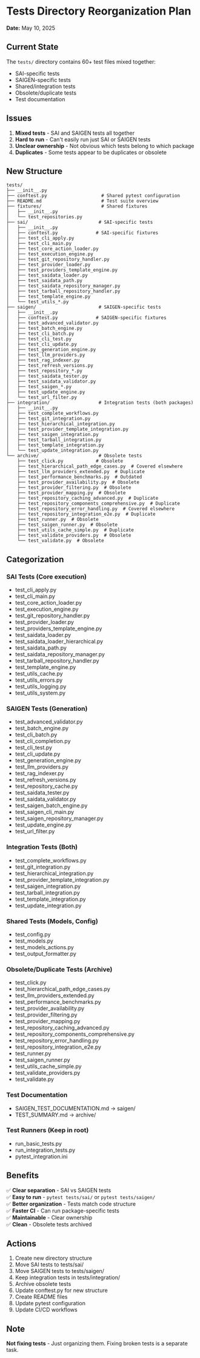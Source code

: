# Tests Directory Reorganization Plan

**Date:** May 10, 2025

## Current State

The `tests/` directory contains 60+ test files mixed together:
- SAI-specific tests
- SAIGEN-specific tests
- Shared/integration tests
- Obsolete/duplicate tests
- Test documentation

## Issues

1. **Mixed tests** - SAI and SAIGEN tests all together
2. **Hard to run** - Can't easily run just SAI or SAIGEN tests
3. **Unclear ownership** - Not obvious which tests belong to which package
4. **Duplicates** - Some tests appear to be duplicates or obsolete

## New Structure

```
tests/
├── __init__.py
├── conftest.py                    # Shared pytest configuration
├── README.md                      # Test suite overview
├── fixtures/                      # Shared fixtures
│   ├── __init__.py
│   └── test_repositories.py
├── sai/                          # SAI-specific tests
│   ├── __init__.py
│   ├── conftest.py              # SAI-specific fixtures
│   ├── test_cli_apply.py
│   ├── test_cli_main.py
│   ├── test_core_action_loader.py
│   ├── test_execution_engine.py
│   ├── test_git_repository_handler.py
│   ├── test_provider_loader.py
│   ├── test_providers_template_engine.py
│   ├── test_saidata_loader.py
│   ├── test_saidata_path.py
│   ├── test_saidata_repository_manager.py
│   ├── test_tarball_repository_handler.py
│   ├── test_template_engine.py
│   └── test_utils_*.py
├── saigen/                       # SAIGEN-specific tests
│   ├── __init__.py
│   ├── conftest.py              # SAIGEN-specific fixtures
│   ├── test_advanced_validator.py
│   ├── test_batch_engine.py
│   ├── test_cli_batch.py
│   ├── test_cli_test.py
│   ├── test_cli_update.py
│   ├── test_generation_engine.py
│   ├── test_llm_providers.py
│   ├── test_rag_indexer.py
│   ├── test_refresh_versions.py
│   ├── test_repository_*.py
│   ├── test_saidata_tester.py
│   ├── test_saidata_validator.py
│   ├── test_saigen_*.py
│   ├── test_update_engine.py
│   └── test_url_filter.py
├── integration/                  # Integration tests (both packages)
│   ├── __init__.py
│   ├── test_complete_workflows.py
│   ├── test_git_integration.py
│   ├── test_hierarchical_integration.py
│   ├── test_provider_template_integration.py
│   ├── test_saigen_integration.py
│   ├── test_tarball_integration.py
│   ├── test_template_integration.py
│   └── test_update_integration.py
└── archive/                      # Obsolete tests
    ├── test_click.py            # Obsolete
    ├── test_hierarchical_path_edge_cases.py  # Covered elsewhere
    ├── test_llm_providers_extended.py  # Duplicate
    ├── test_performance_benchmarks.py  # Outdated
    ├── test_provider_availability.py  # Obsolete
    ├── test_provider_filtering.py  # Obsolete
    ├── test_provider_mapping.py  # Obsolete
    ├── test_repository_caching_advanced.py  # Duplicate
    ├── test_repository_components_comprehensive.py  # Duplicate
    ├── test_repository_error_handling.py  # Covered elsewhere
    ├── test_repository_integration_e2e.py  # Duplicate
    ├── test_runner.py  # Obsolete
    ├── test_saigen_runner.py  # Obsolete
    ├── test_utils_cache_simple.py  # Duplicate
    ├── test_validate_providers.py  # Obsolete
    └── test_validate.py  # Obsolete
```

## Categorization

### SAI Tests (Core execution)
- test_cli_apply.py
- test_cli_main.py
- test_core_action_loader.py
- test_execution_engine.py
- test_git_repository_handler.py
- test_provider_loader.py
- test_providers_template_engine.py
- test_saidata_loader.py
- test_saidata_loader_hierarchical.py
- test_saidata_path.py
- test_saidata_repository_manager.py
- test_tarball_repository_handler.py
- test_template_engine.py
- test_utils_cache.py
- test_utils_errors.py
- test_utils_logging.py
- test_utils_system.py

### SAIGEN Tests (Generation)
- test_advanced_validator.py
- test_batch_engine.py
- test_cli_batch.py
- test_cli_completion.py
- test_cli_test.py
- test_cli_update.py
- test_generation_engine.py
- test_llm_providers.py
- test_rag_indexer.py
- test_refresh_versions.py
- test_repository_cache.py
- test_saidata_tester.py
- test_saidata_validator.py
- test_saigen_batch_engine.py
- test_saigen_cli_main.py
- test_saigen_repository_manager.py
- test_update_engine.py
- test_url_filter.py

### Integration Tests (Both)
- test_complete_workflows.py
- test_git_integration.py
- test_hierarchical_integration.py
- test_provider_template_integration.py
- test_saigen_integration.py
- test_tarball_integration.py
- test_template_integration.py
- test_update_integration.py

### Shared Tests (Models, Config)
- test_config.py
- test_models.py
- test_models_actions.py
- test_output_formatter.py

### Obsolete/Duplicate Tests (Archive)
- test_click.py
- test_hierarchical_path_edge_cases.py
- test_llm_providers_extended.py
- test_performance_benchmarks.py
- test_provider_availability.py
- test_provider_filtering.py
- test_provider_mapping.py
- test_repository_caching_advanced.py
- test_repository_components_comprehensive.py
- test_repository_error_handling.py
- test_repository_integration_e2e.py
- test_runner.py
- test_saigen_runner.py
- test_utils_cache_simple.py
- test_validate_providers.py
- test_validate.py

### Test Documentation
- SAIGEN_TEST_DOCUMENTATION.md → saigen/
- TEST_SUMMARY.md → archive/

### Test Runners (Keep in root)
- run_basic_tests.py
- run_integration_tests.py
- pytest_integration.ini

## Benefits

✅ **Clear separation** - SAI vs SAIGEN tests  
✅ **Easy to run** - `pytest tests/sai/` or `pytest tests/saigen/`  
✅ **Better organization** - Tests match code structure  
✅ **Faster CI** - Can run package-specific tests  
✅ **Maintainable** - Clear ownership  
✅ **Clean** - Obsolete tests archived  

## Actions

1. Create new directory structure
2. Move SAI tests to tests/sai/
3. Move SAIGEN tests to tests/saigen/
4. Keep integration tests in tests/integration/
5. Archive obsolete tests
6. Update conftest.py for new structure
7. Create README files
8. Update pytest configuration
9. Update CI/CD workflows

## Note

**Not fixing tests** - Just organizing them. Fixing broken tests is a separate task.
